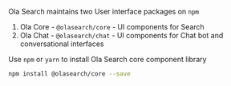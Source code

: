 Ola Search maintains two User interface packages on `npm`

1. Ola Core - `@olasearch/core` - UI components for Search
2. Ola Chat - `@olasearch/chat` - UI components for Chat bot and conversational interfaces


Use `npm` or `yarn` to install Ola Search core component library

```bash
npm install @olasearch/core --save
```